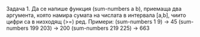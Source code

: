 Задача 1. Да се напише функция (sum-numbers a b), приемаща два аргумента, която
намира сумата на числата в интервала [a,b], чиито цифри са в низходящ (>=) ред.
Примери:
(sum-numbers 1 9) → 45
(sum-numbers 199 203) → 200
(sum-numbers 219 225) → 663
